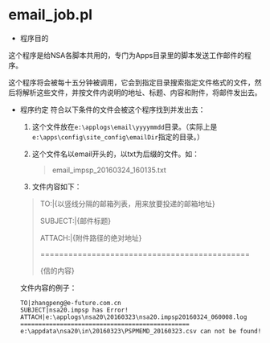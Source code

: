 # email_job.pl

- 程序目的

 这个程序是给NSA各脚本共用的，专门为Apps目录里的脚本发送工作邮件的程序。
 
 这个程序将会被每十五分钟被调用，它会到指定目录搜索指定文件格式的文件，然后将解析这些文件，并按文件内说明的地址、标题、内容和附件，将邮件发出去。

- 程序约定
  符合以下条件的文件会被这个程序找到并发出去：
  1. 这个文件放在```e:\applogs\email\yyyymmdd```目录。（实际上是```e:\apps\config\site_config\emailDir```指定的目录。）
  2. 这个文件名以email开头的，以txt为后缀的文件。如：

      > email_impsp_20160324_160135.txt

  3. 文件内容如下：
  > TO:|{以竖线分隔的邮箱列表，用来放要投递的邮箱地址}
  >
  > SUBJECT:|{邮件标题}
  >
  > ATTACH:|{附件路径的绝对地址}
  >
  > =============================================
  >
  > {信的内容}
  >

    文件内容的例子：
  
  ```
  TO|zhangpeng@e-future.com.cn
  SUBJECT|nsa20.impsp has Error!
  ATTACH|e:\applogs\nsa20\20160323\nsa20.impsp20160324_060008.log
  ===============================================
  e:\appdata\nsa20\in\20160323\PSPMEMD_20160323.csv can not be found!

  ```
  
  
